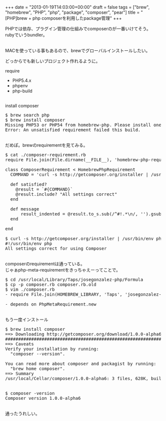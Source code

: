 +++
date = "2013-01-19T14:03:00+00:00"
draft = false
tags = ["brew", "homebrew", "PHP", "php", "package", "composer", "pear"]
title = "[PHP]brew + php composerを利用したpackage管理"
+++
<p>PHPでは依存、プラグイン管理の仕組みでcomposerのが一番いけてそう。<br /><span>rubyでいうbundler。</span></p>&#13;
<p><span><br />MACを使っている事もあるので、brewでグローバルインストールしたい。 </span></p>&#13;
<p>どっからでも新しいプロジェクト作れるように。</p>&#13;
<p>require</p>&#13;
<ul><li><span>PHP5.4.x</span></li>&#13;
<li><span>phpenv</span></li>&#13;
<li><span>php-build</span></li>&#13;
</ul><div><br />install composer</div>&#13;
<pre>$ brew search php&#13;
$ brew install composer&#13;
Missing PHP53 or PHP54 from homebrew-php. Please install one or the other before continuing&#13;
Error: An unsatisfied requirement failed this build.&#13;
</pre>&#13;
<p><br />だめぽ。brewのrequirementを見てみる。</p>&#13;
<pre>$ cat ./composer-requirement.rb<br />require File.join(File.dirname(__FILE__), 'homebrew-php-requirement')&#13;
&#13;
class ComposerRequirement &lt; HomebrewPhpRequirement&#13;
  COMMAND = 'curl -s http://getcomposer.org/installer | /usr/bin/env php -d allow_url_fopen=On -d detect_unicode=Off -d date.timezone=UTC -- --check'&#13;
&#13;
  def satisfied?&#13;
    @result = `#{COMMAND}`&#13;
    @result.include? "All settings correct"&#13;
  end&#13;
&#13;
  def message&#13;
      result_indented = @result.to_s.sub(/^#!.*\n/, '').gsub(/\n^/, "\n    ")<br />  end<br /><br />end &#13;
&#13;
$ curl -s http://getcomposer.org/installer | /usr/bin/env php -d allow_url_fopen=On -d detect_unicode=Off -d date.timezone=UTC -- --check&#13;
#!/usr/bin/env php&#13;
All settings correct for using Composer&#13;
</pre>&#13;
<p><br />composerのrequirementは通っている。<br />じゃぁphp-meta-requirementをきっちゃえーってことで。</p>&#13;
<pre>$ cd /usr/local/Library/Taps/josegonzalez-php/Formula&#13;
$ cp -p composer.rb composer.rb.old&#13;
$ vim ./composer.rb&#13;
- require File.join(HOMEBREW_LIBRARY, 'Taps', 'josegonzalez-php', 'Requirements', 'php-meta-requirement')&#13;
&#13;
- depends_on PhpMetaRequirement.new&#13;
</pre>&#13;
<p><br />もう一度インストール</p>&#13;
<pre>$ brew install composer&#13;
==&gt; Downloading http://getcomposer.org/download/1.0.0-alpha6/composer.phar&#13;
######################################################################## 100.0%&#13;
==&gt; Caveats&#13;
Verify your installation by running:&#13;
  "composer --version".&#13;
&#13;
You can read more about composer and packagist by running:&#13;
  "brew home composer".&#13;
==&gt; Summary<br />/usr/local/Cellar/composer/1.0.0-alpha6: 3 files, 628K, built in 22 seconds&#13;
&#13;
&#13;
$ composer -version &#13;
Composer version 1.0.0-alpha6&#13;
</pre>&#13;
<p><br />通ったうれしい。</p> 